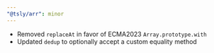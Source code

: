 ```yaml
---
"@tsly/arr": minor
---
```


- Removed `replaceAt` in favor of ECMA2023 `Array.prototype.with`
- Updated `dedup` to optionally accept a custom equality method
